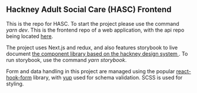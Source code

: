 ## Hackney Adult Social Care (HASC) Frontend
This is the repo for HASC. To start the project please use the command _yarn dev_. This is the frontend repo of a web application, with the api repo being located [here](https://github.com/LBHackney-IT/lbh-adult-social-care-api).

The project uses Next.js and redux, and also features storybook to live document [the component library based on the hackney design system ](https://design-system.hackney.gov.uk/). To run storybook, use the command _yarn storybook_.

Form and data handling in this project are managed using the popular [react-hook-form](https://www.npmjs.com/package/react-hook-form) library, with [yup](https://www.npmjs.com/package/yup) used for schema validation. SCSS is used for styling. 

